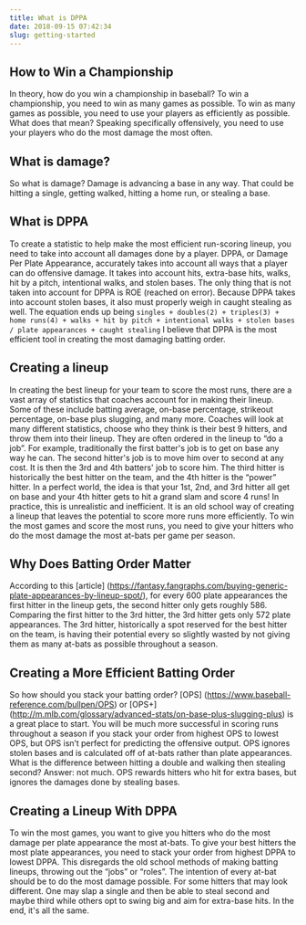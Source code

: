 ```yaml
---
title: What is DPPA
date: 2018-09-15 07:42:34
slug: getting-started
---
```


## How to Win a Championship

In theory, how do you win a championship in baseball? To win a championship, you need to win as many games as possible. To win as many games as possible, you need to use your players as efficiently as possible. What does that mean? Speaking specifically offensively, you need to use your players who do the most damage the most often.

## What is damage?

So what is damage? Damage is advancing a base in any way. That could be hitting a single, getting walked, hitting a home run, or stealing a base. 

## What is DPPA

To create a statistic to help make the most efficient run-scoring lineup, you need to take into account all damages done by a player. DPPA, or Damage Per Plate Appearance, accurately takes into account all ways that a player can do offensive damage. It takes into account hits, extra-base hits, walks, hit by a pitch, intentional walks, and stolen bases. The only thing that is not taken into account for DPPA is ROE (reached on error). Because DPPA takes into account stolen bases, it also must properly weigh in caught stealing as well. The equation ends up being ```singles + doubles(2) + triples(3) + home runs(4) + walks + hit by pitch + intentional walks + stolen bases / plate appearances + caught stealing``` I believe that DPPA is the most efficient tool in creating the most damaging batting order. 

## Creating a lineup

In creating the best lineup for your team to score the most runs, there are a vast array of statistics that coaches account for in making their lineup. Some of these include batting average, on-base percentage, strikeout percentage, on-base plus slugging, and many more. Coaches will look at many different statistics, choose who they think is their best 9 hitters, and throw them into their lineup. They are often ordered in the lineup to “do a job”. For example, traditionally the first batter's job is to get on base any way he can. The second hitter's job is to move him over to second at any cost. It is then the 3rd and 4th batters' job to score him. The third hitter is historically the best hitter on the team, and the 4th hitter is the “power” hitter. In a perfect world, the idea is that your 1st, 2nd, and 3rd hitter all get on base and your 4th hitter gets to hit a grand slam and score 4 runs! In practice, this is unrealistic and inefficient. It is an old school way of creating a lineup that leaves the potential to score more runs more efficiently. To win the most games and score the most runs, you need to give your hitters who do the most damage the most at-bats per game per season.

## Why Does Batting Order Matter 

According to this [article] (https://fantasy.fangraphs.com/buying-generic-plate-appearances-by-lineup-spot/), for every 600 plate appearances the first hitter in the lineup gets, the second hitter only gets roughly 586. Comparing the first hitter to the 3rd hitter, the 3rd hitter gets only 572 plate appearances. The 3rd hitter, historically a spot reserved for the best hitter on the team, is having their potential every so slightly wasted by not giving them as many at-bats as possible throughout a season. 

## Creating a More Efficient Batting Order

So how should you stack your batting order? [OPS] (https://www.baseball-reference.com/bullpen/OPS) or [OPS+] (http://m.mlb.com/glossary/advanced-stats/on-base-plus-slugging-plus) is a great place to start. You will be much more successful in scoring runs throughout a season if you stack your order from highest OPS to lowest OPS, but OPS isn’t perfect for predicting the offensive output. OPS ignores stolen bases and is calculated off of at-bats rather than plate appearances. What is the difference between hitting a double and walking then stealing second? Answer: not much. OPS rewards hitters who hit for extra bases, but ignores the damages done by stealing bases. 

## Creating a Lineup With DPPA 

To win the most games, you want to give you hitters who do the most damage per plate appearance the most at-bats. To give your best hitters the most plate appearances, you need to stack your order from highest DPPA to lowest DPPA. This disregards the old school methods of making batting lineups, throwing out the “jobs” or “roles”. The intention of every at-bat should be to do the most damage possible. For some hitters that may look different. One may slap a single and then be able to steal second and maybe third while others opt to swing big and aim for extra-base hits. In the end, it's all the same.


